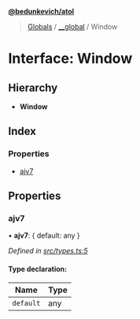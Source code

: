 **[@bedunkevich/atol](../README.md)**

> [Globals](../README.md) / [\_\_global](../modules/__global.md) / Window

# Interface: Window

## Hierarchy

* **Window**

## Index

### Properties

* [ajv7](__global.window.md#ajv7)

## Properties

### ajv7

•  **ajv7**: { default: any  }

*Defined in [src/types.ts:5](https://github.com/Bedunkevich/atol/blob/bb81504/src/types.ts#L5)*

#### Type declaration:

Name | Type |
------ | ------ |
`default` | any |
